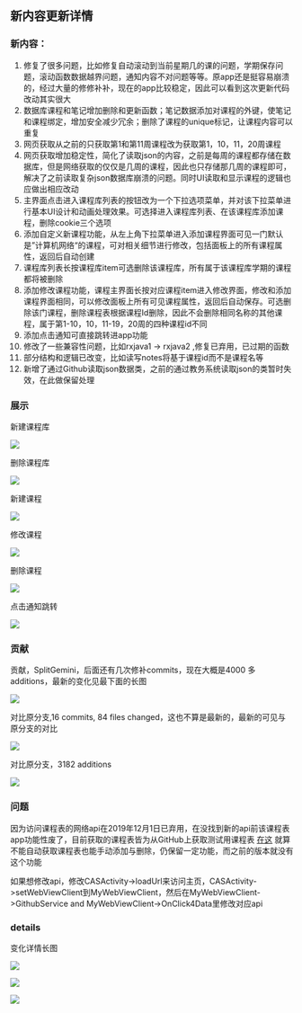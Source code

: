 ## 新内容更新详情

### 新内容：

1. 修复了很多问题，比如修复自动滚动到当前星期几的课的问题，学期保存问题，滚动函数数据越界问题，通知内容不对问题等等。原app还是挺容易崩溃的，经过大量的修修补补，现在的app比较稳定，因此可以看到这次更新代码改动其实很大
1. 数据库课程和笔记增加删除和更新函数；笔记数据添加对课程的外键，使笔记和课程绑定，增加安全减少冗余；删除了课程的unique标记，让课程内容可以重复
1. 网页获取从之前的只获取第1和第11周课程改为获取第1，10，11，20周课程
1. 网页获取增加稳定性，简化了读取json的内容，之前是每周的课程都存储在数据库，但是网络获取的仅仅是几周的课程，因此也只存储那几周的课程即可，解决了之前读取复杂json数据库崩溃的问题。同时UI读取和显示课程的逻辑也应做出相应改动
1. 主界面点击进入课程库列表的按钮改为一个下拉选项菜单，并对该下拉菜单进行基本UI设计和动画处理效果。可选择进入课程库列表、在该课程库添加课程，删除cookie三个选项
1. 添加自定义新课程功能，从左上角下拉菜单进入添加课程界面可见一门默认是”计算机网络“的课程，可对相关细节进行修改，包括面板上的所有课程属性，返回后自动创建
1. 课程库列表长按课程库item可选删除该课程库，所有属于该课程库学期的课程都将被删除
1. 添加修改课程功能，课程主界面长按对应课程item进入修改界面，修改和添加课程界面相同，可以修改面板上所有可见课程属性，返回后自动保存。可选删除该门课程，删除课程表根据课程Id删除，因此不会删除相同名称的其他课程，属于第1-10，10，11-19，20周的四种课程id不同
1. 添加点击通知可直接跳转进app功能
1. 修改了一些兼容性问题，比如rxjava1 -> rxjava2 ,修复已弃用，已过期的函数
1. 部分结构和逻辑已改变，比如读写notes将基于课程id而不是课程名等
1. 新增了通过Github读取json数据类，之前的通过教务系统读取json的类暂时失效，在此做保留处理

### 展示

新建课程库

![](img/newCoursePage.gif)

删除课程库

![](img/deleteCoursePage.gif)

新建课程

![](img/newCourse.gif)

修改课程

![](img/editCourse.gif)

删除课程

![](img/deleteCourse.gif)

点击通知跳转

![](img/touchNotification.gif)

### 贡献

贡献，SplitGemini，后面还有几次修补commits，现在大概是4000 多additions，最新的变化见最下面的长图

![](img/contribute.png)

对比原分支,16 commits, 84 files changed，这也不算是最新的，最新的可见与原分支的对比

![](img/change.png)

对比原分支，3182 additions

![](img/diff.png)

### 问题

因为访问课程表的网络api在2019年12月1日已弃用，在没找到新的api前该课程表app功能性废了，目前获取的课程表皆为从GitHub上获取测试用课程表
[在这](https://github.com/SplitGemini/Coursecard2.0/tree/master/dashboard/new_content/sample)
就算不能自动获取课程表也能手动添加与删除，仍保留一定功能，而之前的版本就没有这个功能

如果想修改api，修改CASActivity->loadUrl来访问主页，CASActivity->setWebViewClient到MyWebViewClient，然后在MyWebViewClient->GithubService and MyWebViewClient->OnClick4Data里修改对应api


### details

变化详情长图

![](img/screencapture-github-sysu-coursecard-Coursecard2-0-compare-master-SplitGemini-master-2019-12-12-18_34_43-1.png)

![](img/screencapture-github-sysu-coursecard-Coursecard2-0-compare-master-SplitGemini-master-2019-12-12-18_34_43-2.png)

![](img/screencapture-github-sysu-coursecard-Coursecard2-0-compare-master-SplitGemini-master-2019-12-12-18_34_43-3.png)

